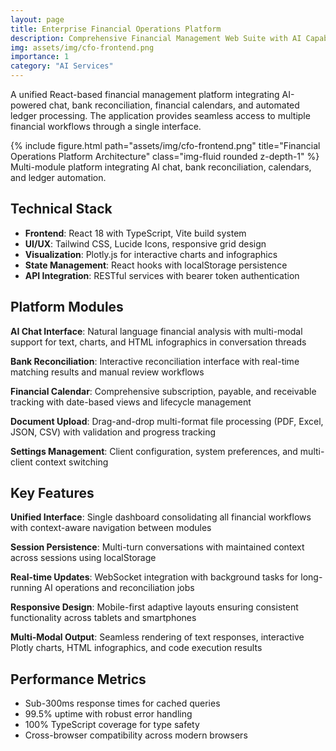 ```yaml
---
layout: page
title: Enterprise Financial Operations Platform
description: Comprehensive Financial Management Web Suite with AI Capabilities
img: assets/img/cfo-frontend.png
importance: 1
category: "AI Services"
---
```


A unified React-based financial management platform integrating AI-powered chat, bank reconciliation, financial calendars, and automated ledger processing. The application provides seamless access to multiple financial workflows through a single interface.

<div class="row justify-content-sm-center">
    <div class="col-sm mt-3 mt-md-0">
        {% include figure.html path="assets/img/cfo-frontend.png" title="Financial Operations Platform Architecture" class="img-fluid rounded z-depth-1" %}
    </div>
</div>
<div class="caption">
    Multi-module platform integrating AI chat, bank reconciliation, calendars, and ledger automation.
</div>

## Technical Stack
- **Frontend**: React 18 with TypeScript, Vite build system
- **UI/UX**: Tailwind CSS, Lucide Icons, responsive grid design
- **Visualization**: Plotly.js for interactive charts and infographics
- **State Management**: React hooks with localStorage persistence
- **API Integration**: RESTful services with bearer token authentication

## Platform Modules
**AI Chat Interface**: Natural language financial analysis with multi-modal support for text, charts, and HTML infographics in conversation threads

**Bank Reconciliation**: Interactive reconciliation interface with real-time matching results and manual review workflows

**Financial Calendar**: Comprehensive subscription, payable, and receivable tracking with date-based views and lifecycle management

**Document Upload**: Drag-and-drop multi-format file processing (PDF, Excel, JSON, CSV) with validation and progress tracking

**Settings Management**: Client configuration, system preferences, and multi-client context switching

## Key Features
**Unified Interface**: Single dashboard consolidating all financial workflows with context-aware navigation between modules

**Session Persistence**: Multi-turn conversations with maintained context across sessions using localStorage

**Real-time Updates**: WebSocket integration with background tasks for long-running AI operations and reconciliation jobs

**Responsive Design**: Mobile-first adaptive layouts ensuring consistent functionality across tablets and smartphones

**Multi-Modal Output**: Seamless rendering of text responses, interactive Plotly charts, HTML infographics, and code execution results

## Performance Metrics
- Sub-300ms response times for cached queries
- 99.5% uptime with robust error handling
- 100% TypeScript coverage for type safety
- Cross-browser compatibility across modern browsers